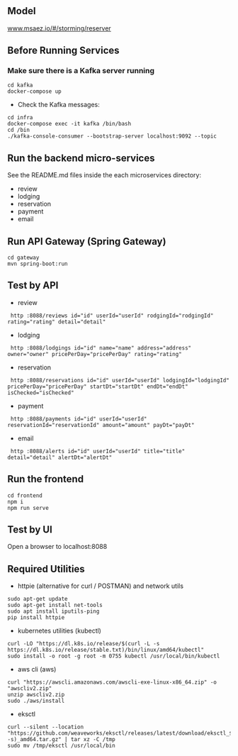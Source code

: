 # 

## Model
www.msaez.io/#/storming/reserver

## Before Running Services
### Make sure there is a Kafka server running
```
cd kafka
docker-compose up
```
- Check the Kafka messages:
```
cd infra
docker-compose exec -it kafka /bin/bash
cd /bin
./kafka-console-consumer --bootstrap-server localhost:9092 --topic
```

## Run the backend micro-services
See the README.md files inside the each microservices directory:

- review
- lodging
- reservation
- payment
- email


## Run API Gateway (Spring Gateway)
```
cd gateway
mvn spring-boot:run
```

## Test by API
- review
```
 http :8088/reviews id="id" userId="userId" rodgingId="rodgingId" rating="rating" detail="detail" 
```
- lodging
```
 http :8088/lodgings id="id" name="name" address="address" owner="owner" pricePerDay="pricePerDay" rating="rating" 
```
- reservation
```
 http :8088/reservations id="id" userId="userId" lodgingId="lodgingId" pricePerDay="pricePerDay" startDt="startDt" endDt="endDt" isChecked="isChecked" 
```
- payment
```
 http :8088/payments id="id" userId="userId" reservationId="reservationId" amount="amount" payDt="payDt" 
```
- email
```
 http :8088/alerts id="id" userId="userId" title="title" detail="detail" alertDt="alertDt" 
```


## Run the frontend
```
cd frontend
npm i
npm run serve
```

## Test by UI
Open a browser to localhost:8088

## Required Utilities

- httpie (alternative for curl / POSTMAN) and network utils
```
sudo apt-get update
sudo apt-get install net-tools
sudo apt install iputils-ping
pip install httpie
```

- kubernetes utilities (kubectl)
```
curl -LO "https://dl.k8s.io/release/$(curl -L -s https://dl.k8s.io/release/stable.txt)/bin/linux/amd64/kubectl"
sudo install -o root -g root -m 0755 kubectl /usr/local/bin/kubectl
```

- aws cli (aws)
```
curl "https://awscli.amazonaws.com/awscli-exe-linux-x86_64.zip" -o "awscliv2.zip"
unzip awscliv2.zip
sudo ./aws/install
```

- eksctl 
```
curl --silent --location "https://github.com/weaveworks/eksctl/releases/latest/download/eksctl_$(uname -s)_amd64.tar.gz" | tar xz -C /tmp
sudo mv /tmp/eksctl /usr/local/bin
```

